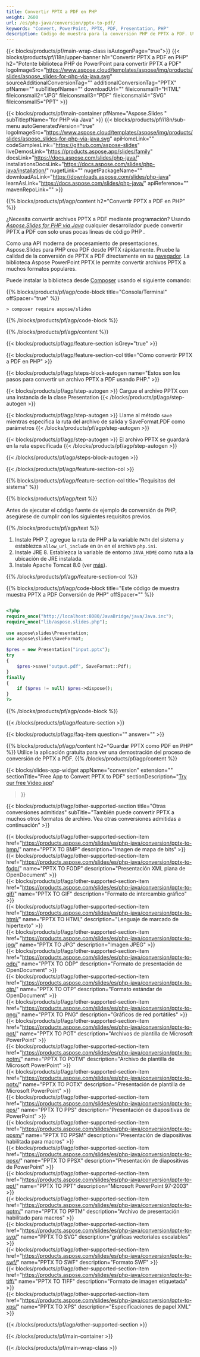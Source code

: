 ```yaml
---
title: Convertir PPTX a PDF en PHP
weight: 2600
url: /es/php-java/conversion/pptx-to-pdf/ 
keywords: "Convert, PowerPoint, PPTX, PDF, Presentation, PHP"
description: Código de muestra para la conversión PHP de PPTX a PDF. Utilice la API PHP de PowerPoint para la conversión por lotes de archivos PPTX a archivos PDF.
---
```


{{< blocks/products/pf/main-wrap-class isAutogenPage="true">}}
{{< blocks/products/pf/i18n/upper-banner h1="Convertir PPTX a PDF en PHP" h2="Potente biblioteca PHP de PowerPoint para convertir PPTX a PDF" logoImageSrc="https://www.aspose.cloud/templates/aspose/img/products/slides/aspose_slides-for-php-via-java.svg" sourceAdditionalConversionTag="" additionalConversionTag="PPTX" pfName="" subTitlepfName="" downloadUrl="" fileiconsmall1="HTML" fileiconsmall2="JPG" fileiconsmall3="PDF" fileiconsmall4="SVG" fileiconsmall5="PPT" >}}

{{< blocks/products/pf/main-container pfName="Aspose.Slides " subTitlepfName="for PHP via Java" >}}
{{< blocks/products/pf/i18n/sub-menu autoGeneratedVersion="true" logoImageSrc="https://www.aspose.cloud/templates/aspose/img/products/slides/aspose_slides-for-php-via-java.svg" apiHomeLink="" codeSamplesLink="https://github.com/aspose-slides" liveDemosLink="https://products.aspose.app/slides/family" docsLink="https://docs.aspose.com/slides/php-java/" installationsDocsLink="https://docs.aspose.com/slides/php-java/installation/" nugetLink="" nugetPackageName="" downloadAsLink="https://downloads.aspose.com/slides/php-java" learnAsLink="https://docs.aspose.com/slides/php-java/" apiReference="" mavenRepoLink="" >}}

{{% blocks/products/pf/agp/content h2="Convertir PPTX a PDF en PHP" %}}

¿Necesita convertir archivos PPTX a PDF mediante programación? Usando [*Aspose.Slides for PHP via Java*](https://products.aspose.com/slides/es/php-java/) cualquier desarrollador puede convertir PPTX a PDF con solo unas pocas líneas de código PHP .

Como una API moderna de procesamiento de presentaciones, Aspose.Slides para PHP crea PDF desde PPTX rápidamente. Pruebe la calidad de la conversión de PPTX a PDF directamente en su [navegador](https://products.aspose.app/slides/conversion). La biblioteca Aspose PowerPoint PPTX le permite convertir archivos PPTX a muchos formatos populares.

Puede instalar la biblioteca desde [Composer](https://packagist.org/packages/aspose/slides) usando el siguiente comando:

{{% blocks/products/pf/agp/code-block title="Consola/Terminal" offSpacer="true" %}}

```console
> composer require aspose/slides 

```

{{% /blocks/products/pf/agp/code-block %}}

{{% /blocks/products/pf/agp/content %}}

{{< blocks/products/pf/agp/feature-section isGrey="true" >}}

{{< blocks/products/pf/agp/feature-section-col title="Cómo convertir PPTX a PDF en PHP" >}}

{{< blocks/products/pf/agp/steps-block-autogen name="Estos son los pasos para convertir un archivo PPTX a PDF usando PHP." >}}

{{< blocks/products/pf/agp/step-autogen >}}
Cargue el archivo PPTX con una instancia de la clase Presentation
{{< /blocks/products/pf/agp/step-autogen >}}

{{< blocks/products/pf/agp/step-autogen >}}
Llame al método `save` mientras especifica la ruta del archivo de salida y SaveFormat.PDF como parámetros
{{< /blocks/products/pf/agp/step-autogen >}}

{{< blocks/products/pf/agp/step-autogen >}}
El archivo PPTX se guardará en la ruta especificada
{{< /blocks/products/pf/agp/step-autogen >}}

{{< /blocks/products/pf/agp/steps-block-autogen >}}

{{< /blocks/products/pf/agp/feature-section-col >}}

{{% blocks/products/pf/agp/feature-section-col title="Requisitos del sistema" %}}

{{% blocks/products/pf/agp/text %}}

 Antes de ejecutar el código fuente de ejemplo de conversión de PHP, asegúrese de cumplir con los siguientes requisitos previos.

{{% /blocks/products/pf/agp/text %}}

1. Instale PHP 7, agregue la ruta de PHP a la variable `PATH` del sistema y establezca `allow_url_include` en `On` en el archivo `php.ini`.
1. Instale JRE 8. Establezca la variable de entorno `JAVA_HOME` como ruta a la ubicación de JRE instalada.
1. Instale Apache Tomcat 8.0 (ver [más](https://docs.aspose.com/slides/php-java/installation/)). 

{{% /blocks/products/pf/agp/feature-section-col %}}

{{% blocks/products/pf/agp/code-block title="Este código de muestra muestra PPTX a PDF Conversión de PHP" offSpacer="" %}}

```php

<?php
require_once("http://localhost:8080/JavaBridge/java/Java.inc");
require_once("lib/aspose.slides.php");
 
use aspose\slides\Presentation;
use aspose\slides\SaveFormat;
 
$pres = new Presentation("input.pptx");
try
{
    $pres->save("output.pdf", SaveFormat::Pdf);
}
finally
{
    if ($pres != null) $pres->dispose();
}
?>

```
{{% /blocks/products/pf/agp/code-block %}}

{{< /blocks/products/pf/agp/feature-section >}}

{{< blocks/products/pf/agp/faq-item question="" answer="" >}}
 
{{% blocks/products/pf/agp/content h2="Guardar PPTX como PDF en PHP" %}}
Utilice la aplicación gratuita para ver una demostración del proceso de conversión de PPTX a PDF. 
{{% /blocks/products/pf/agp/content %}}

<!-- aboutfile Starts -->

{{< blocks/slides-app-widget 
appName="conversion"
extension=""
sectionTitle="Free App to Convert PPTX to PDF" 
sectionDescription="[Try our free Video app](https://products.aspose.app/slides/video/)" 
>}}

<!-- aboutfile Ends -->

{{< blocks/products/pf/agp/other-supported-section title="Otras conversiones admitidas" subTitle="También puede convertir PPTX a muchos otros formatos de archivo. Vea otras conversiones admitidas a continuación" >}}

{{< blocks/products/pf/agp/other-supported-section-item href="https://products.aspose.com/slides/es/php-java/conversion/pptx-to-bmp/" name="PPTX TO BMP" description="Imagen de mapa de bits" >}}  
{{< blocks/products/pf/agp/other-supported-section-item href="https://products.aspose.com/slides/es/php-java/conversion/pptx-to-fodp/" name="PPTX TO FODP" description="Presentación XML plana de OpenDocument" >}}  
{{< blocks/products/pf/agp/other-supported-section-item href="https://products.aspose.com/slides/es/php-java/conversion/pptx-to-gif/" name="PPTX TO GIF" description="Formato de intercambio gráfico" >}}  
{{< blocks/products/pf/agp/other-supported-section-item href="https://products.aspose.com/slides/es/php-java/conversion/pptx-to-html/" name="PPTX TO HTML" description="Lenguaje de marcado de hipertexto" >}}  
{{< blocks/products/pf/agp/other-supported-section-item href="https://products.aspose.com/slides/es/php-java/conversion/pptx-to-jpg/" name="PPTX TO JPG" description="Imagen JPEG" >}}  
{{< blocks/products/pf/agp/other-supported-section-item href="https://products.aspose.com/slides/es/php-java/conversion/pptx-to-odp/" name="PPTX TO ODP" description="Formato de presentación de OpenDocument" >}}  
{{< blocks/products/pf/agp/other-supported-section-item href="https://products.aspose.com/slides/es/php-java/conversion/pptx-to-otp/" name="PPTX TO OTP" description="Formato estándar de OpenDocument" >}}  
{{< blocks/products/pf/agp/other-supported-section-item href="https://products.aspose.com/slides/es/php-java/conversion/pptx-to-png/" name="PPTX TO PNG" description="Gráficos de red portátiles" >}}  
{{< blocks/products/pf/agp/other-supported-section-item href="https://products.aspose.com/slides/es/php-java/conversion/pptx-to-pot/" name="PPTX TO POT" description="Archivos de plantilla de Microsoft PowerPoint" >}}  
{{< blocks/products/pf/agp/other-supported-section-item href="https://products.aspose.com/slides/es/php-java/conversion/pptx-to-potm/" name="PPTX TO POTM" description="Archivo de plantilla de Microsoft PowerPoint" >}}  
{{< blocks/products/pf/agp/other-supported-section-item href="https://products.aspose.com/slides/es/php-java/conversion/pptx-to-potx/" name="PPTX TO POTX" description="Presentación de plantilla de Microsoft PowerPoint" >}}  
{{< blocks/products/pf/agp/other-supported-section-item href="https://products.aspose.com/slides/es/php-java/conversion/pptx-to-pps/" name="PPTX TO PPS" description="Presentación de diapositivas de PowerPoint" >}}  
{{< blocks/products/pf/agp/other-supported-section-item href="https://products.aspose.com/slides/es/php-java/conversion/pptx-to-ppsm/" name="PPTX TO PPSM" description="Presentación de diapositivas habilitada para macros" >}}  
{{< blocks/products/pf/agp/other-supported-section-item href="https://products.aspose.com/slides/es/php-java/conversion/pptx-to-ppsx/" name="PPTX TO PPSX" description="Presentación de diapositivas de PowerPoint" >}}  
{{< blocks/products/pf/agp/other-supported-section-item href="https://products.aspose.com/slides/es/php-java/conversion/pptx-to-ppt/" name="PPTX TO PPT" description="Microsoft PowerPoint 97-2003" >}}  
{{< blocks/products/pf/agp/other-supported-section-item href="https://products.aspose.com/slides/es/php-java/conversion/pptx-to-pptm/" name="PPTX TO PPTM" description="Archivo de presentación habilitado para macros" >}}  
{{< blocks/products/pf/agp/other-supported-section-item href="https://products.aspose.com/slides/es/php-java/conversion/pptx-to-svg/" name="PPTX TO SVG" description="gráficas vectoriales escalables" >}}  
{{< blocks/products/pf/agp/other-supported-section-item href="https://products.aspose.com/slides/es/php-java/conversion/pptx-to-swf/" name="PPTX TO SWF" description="Formato SWF" >}}  
{{< blocks/products/pf/agp/other-supported-section-item href="https://products.aspose.com/slides/es/php-java/conversion/pptx-to-tiff/" name="PPTX TO TIFF" description="Formato de imagen etiquetada" >}}  
{{< blocks/products/pf/agp/other-supported-section-item href="https://products.aspose.com/slides/es/php-java/conversion/pptx-to-xps/" name="PPTX TO XPS" description="Especificaciones de papel XML" >}}  


{{< /blocks/products/pf/agp/other-supported-section >}}

{{< /blocks/products/pf/main-container >}}
    
{{< /blocks/products/pf/main-wrap-class >}}